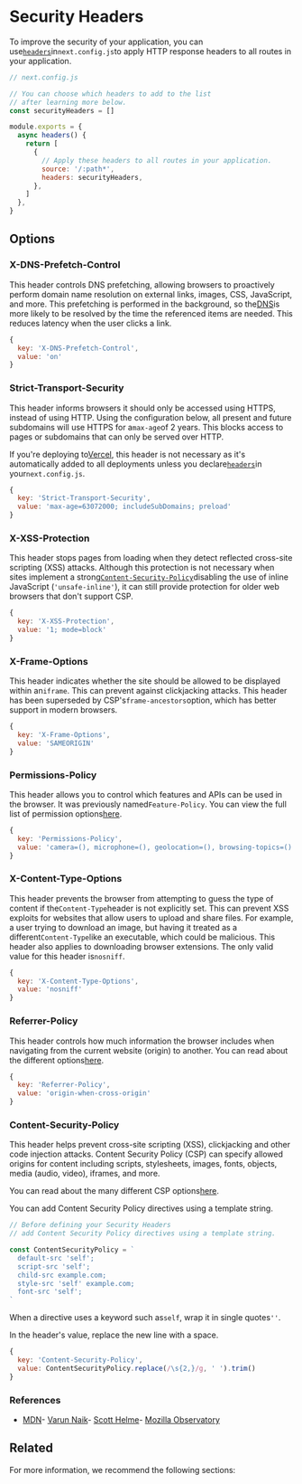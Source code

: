 # Security Headers

To improve the security of your application, you can use[`headers`](/docs/api-reference/next.config.js/headers)in`next.config.js`to apply HTTP response headers to all routes in your application.

```jsx
// next.config.js

// You can choose which headers to add to the list
// after learning more below.
const securityHeaders = []

module.exports = {
  async headers() {
    return [
      {
        // Apply these headers to all routes in your application.
        source: '/:path*',
        headers: securityHeaders,
      },
    ]
  },
}

```

## Options

### X-DNS-Prefetch-Control

This header controls DNS prefetching, allowing browsers to proactively perform domain name resolution on external links, images, CSS, JavaScript, and more. This prefetching is performed in the background, so the[DNS](https://developer.mozilla.org/en-US/docs/Glossary/DNS)is more likely to be resolved by the time the referenced items are needed. This reduces latency when the user clicks a link.

```jsx
{
  key: 'X-DNS-Prefetch-Control',
  value: 'on'
}

```

### Strict-Transport-Security

This header informs browsers it should only be accessed using HTTPS, instead of using HTTP. Using the configuration below, all present and future subdomains will use HTTPS for a`max-age`of 2 years. This blocks access to pages or subdomains that can only be served over HTTP.

If you're deploying to[Vercel](https://vercel.com/docs/concepts/edge-network/headers#strict-transport-security?utm_source=next-site&utm_medium=docs&utm_campaign=next-website), this header is not necessary as it's automatically added to all deployments unless you declare[`headers`](/docs/api-reference/next.config.js/headers)in your`next.config.js`.

```jsx
{
  key: 'Strict-Transport-Security',
  value: 'max-age=63072000; includeSubDomains; preload'
}

```

### X-XSS-Protection

This header stops pages from loading when they detect reflected cross-site scripting (XSS) attacks. Although this protection is not necessary when sites implement a strong[`Content-Security-Policy`](#content-security-policy)disabling the use of inline JavaScript (`'unsafe-inline'`), it can still provide protection for older web browsers that don't support CSP.

```jsx
{
  key: 'X-XSS-Protection',
  value: '1; mode=block'
}

```

### X-Frame-Options

This header indicates whether the site should be allowed to be displayed within an`iframe`. This can prevent against clickjacking attacks. This header has been superseded by CSP's`frame-ancestors`option, which has better support in modern browsers.

```jsx
{
  key: 'X-Frame-Options',
  value: 'SAMEORIGIN'
}

```

### Permissions-Policy

This header allows you to control which features and APIs can be used in the browser. It was previously named`Feature-Policy`. You can view the full list of permission options[here](https://www.w3.org/TR/permissions-policy-1/).

```jsx
{
  key: 'Permissions-Policy',
  value: 'camera=(), microphone=(), geolocation=(), browsing-topics=()'
}

```

### X-Content-Type-Options

This header prevents the browser from attempting to guess the type of content if the`Content-Type`header is not explicitly set. This can prevent XSS exploits for websites that allow users to upload and share files. For example, a user trying to download an image, but having it treated as a different`Content-Type`like an executable, which could be malicious. This header also applies to downloading browser extensions. The only valid value for this header is`nosniff`.

```jsx
{
  key: 'X-Content-Type-Options',
  value: 'nosniff'
}

```

### Referrer-Policy

This header controls how much information the browser includes when navigating from the current website (origin) to another. You can read about the different options[here](https://scotthelme.co.uk/a-new-security-header-referrer-policy/).

```jsx
{
  key: 'Referrer-Policy',
  value: 'origin-when-cross-origin'
}

```

### Content-Security-Policy

This header helps prevent cross-site scripting (XSS), clickjacking and other code injection attacks. Content Security Policy (CSP) can specify allowed origins for content including scripts, stylesheets, images, fonts, objects, media (audio, video), iframes, and more.

You can read about the many different CSP options[here](https://developer.mozilla.org/en-US/docs/Web/HTTP/CSP).

You can add Content Security Policy directives using a template string.

```jsx
// Before defining your Security Headers
// add Content Security Policy directives using a template string.

const ContentSecurityPolicy = `
  default-src 'self';
  script-src 'self';
  child-src example.com;
  style-src 'self' example.com;
  font-src 'self';  
`

```

When a directive uses a keyword such as`self`, wrap it in single quotes`''`.

In the header's value, replace the new line with a space.

```js
{
  key: 'Content-Security-Policy',
  value: ContentSecurityPolicy.replace(/\s{2,}/g, ' ').trim()
}

```

### References

- [MDN](https://developer.mozilla.org)- [Varun Naik](https://blog.vnaik.com/posts/web-attacks.html)- [Scott Helme](https://scotthelme.co.uk)- [Mozilla Observatory](https://observatory.mozilla.org/)

## Related

For more information, we recommend the following sections:


